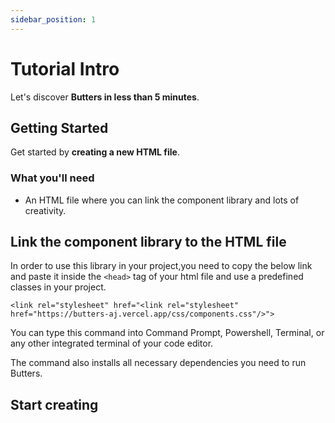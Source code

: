 ```yaml
---
sidebar_position: 1
---
```


# Tutorial Intro

Let's discover **Butters in less than 5 minutes**.

## Getting Started

Get started by **creating a new HTML file**.

### What you'll need

- An HTML file where you can link the component library and lots of creativity.

## Link the component library to the HTML file

In order to use this library in your project,you need to copy the below link and paste it inside the `<head>` tag of your html file and use a predefined classes in your project.

`<link rel="stylesheet" href="<link rel="stylesheet" href="https://butters-aj.vercel.app/css/components.css"/>">`

You can type this command into Command Prompt, Powershell, Terminal, or any other integrated terminal of your code editor.

The command also installs all necessary dependencies you need to run Butters.

## Start creating

